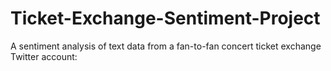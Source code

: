 # Ticket-Exchange-Sentiment-Project
A sentiment analysis of text data from a fan-to-fan concert ticket exchange Twitter account:
